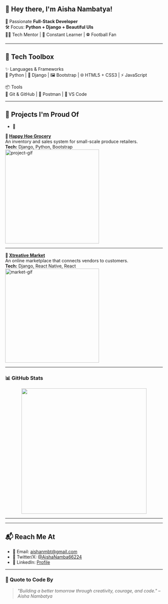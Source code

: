 ## 👋 Hey there, I'm Aisha Nambatya!

🎯 Passionate **Full-Stack Developer**  
🛠️ Focus: **Python + Django + Beautiful UIs**  
👩‍💼 Tech Mentor | 🌱 Constant Learner | ⚽ Football Fan

---

## 🧰 Tech Toolbox

✨ Languages & Frameworks  
🐍 Python | 🌿 Django | 🖼️ Bootstrap | 🌐 HTML5 + CSS3 | ⚡ JavaScript

📦 Tools  
🔧 Git & GitHub | 🔬 Postman | 🧪 VS Code

---

## 🔨 Projects I'm Proud Of

- 🛒 

**🛒 [Happy Hoe Grocery](https://github.com/Aisha-Nambatya/projectie)**  
An inventory and sales system for small-scale produce retailers.  
**Tech:** Django, Python, Bootstrap  
<img src="https://media.giphy.com/media/L8K62iTDkzGX6/giphy.gif" width="300" alt="project-gif"/>

---

**🧘 [Xtreative Market](https://admin-xtreative-wb.onrender.com/admin-dashboard)**  
An online marketplace that connects vendors to customers.  
**Tech:** Django, React Native, React  
<img src="https://media.giphy.com/media/3o7aD2saalBwwftBIY/giphy.gif" width="300" alt="market-gif"/>

---

### 📊 GitHub Stats

<p align="center">
  <img src="https://github-readme-stats.vercel.app/api?username=Aisha-Nambatya&show_icons=true&theme=calm" width="400"/>
</p>

---
---

## 📬 Reach Me At

- 📧 Email: [aishanmbt@gmail.com](mailto:aishanmbt@gmail.com)
- 🧵 Twitter/X: [@AishaNamba66224](https://x.com/AishaNamba66224)
- 🔗 LinkedIn: [Profile](https://www.linkedin.com/in/aisha-nambatya-228581339/)

---

### 💬 Quote to Code By
> _"Building a better tomorrow through creativity, courage, and code." – Aisha Nambatya_
